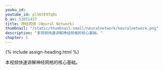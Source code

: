 ```yaml
---
youku_id: 
youtube_id: plS6tE9TqQs
b_av: 53051437
title: 神经网络 (Neural Network)
thumbnail: "/static/thumbnail-small/neuralnetwork/neuralnetwork.png"
description: "本视频快速讲解神经网格的核心基础。"
chapter: 1
---
```



{% include assign-heading.html %}

本视频快速讲解神经网格的核心基础。



